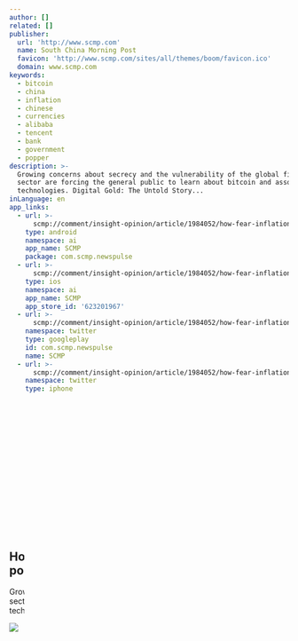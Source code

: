 ```yaml
---
author: []
related: []
publisher:
  url: 'http://www.scmp.com'
  name: South China Morning Post
  favicon: 'http://www.scmp.com/sites/all/themes/boom/favicon.ico'
  domain: www.scmp.com
keywords:
  - bitcoin
  - china
  - inflation
  - chinese
  - currencies
  - alibaba
  - tencent
  - bank
  - government
  - popper
description: >-
  Growing concerns about secrecy and the vulnerability of the global financial
  sector are forcing the general public to learn about bitcoin and associated
  technologies. Digital Gold: The Untold Story...
inLanguage: en
app_links:
  - url: >-
      scmp://comment/insight-opinion/article/1984052/how-fear-inflation-driving-bitcoins-popularity-china?entity=node&type=article&id=1984052
    type: android
    namespace: ai
    app_name: SCMP
    package: com.scmp.newspulse
  - url: >-
      scmp://comment/insight-opinion/article/1984052/how-fear-inflation-driving-bitcoins-popularity-china?entity=node&type=article&id=1984052
    type: ios
    namespace: ai
    app_name: SCMP
    app_store_id: '623201967'
  - url: >-
      scmp://comment/insight-opinion/article/1984052/how-fear-inflation-driving-bitcoins-popularity-china?entity=node&type=article&id=1984052
    namespace: twitter
    type: googleplay
    id: com.scmp.newspulse
    name: SCMP
  - url: >-
      scmp://comment/insight-opinion/article/1984052/how-fear-inflation-driving-bitcoins-popularity-china?entity=node&type=article&id=1984052
    namespace: twitter
    type: iphone
    id: '623201967'
    name: SCMP
isBasedOnUrl: >-
  http://www.scmp.com/comment/insight-opinion/article/1984052/how-fear-inflation-driving-bitcoins-popularity-china
title: How a fear of inflation is driving bitcoin's popularity in China
datePublished: '2016-07-03T17:14:44.985Z'
dateModified: '2016-07-03T14:13:47.901Z'
starred: false
sourcePath: >-
  _posts/2016-07-03-how-a-fear-of-inflation-is-driving-bitcoins-popularity-in-c.md
inFeed: true
hasPage: false
inNav: false
_context: 'http://schema.org'
_type: MediaObject

---
```

<article style=""><h1>How a fear of inflation is driving bitcoin's popularity in China</h1><p>Growing concerns about secrecy and the vulnerability of the global financial sector are forcing the general public to learn about bitcoin and associated technologies. Digital Gold: The Untold Story...</p><img src="http://cdn4.i-scmp.com/sites/default/files/styles/620x356/public/images/methode/2016/07/01/847ad1ae-3f6d-11e6-8294-3afaa7dcda6c_image_hires.jpg?itok=uGECMmay" /></article>